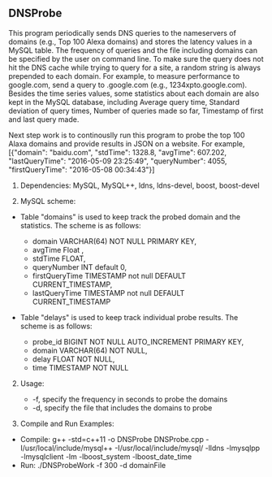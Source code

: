 ## DNSProbe

This program periodically sends DNS queries to the nameservers of domains (e.g., Top 100 Alexa domains) and stores the latency values in a MySQL table. The frequency of queries and the file including domains can be specified by the user on command line. To make sure the query does not hit the DNS cache while trying to query for a site, a random string is always prepended to each domain. For example, to measure performance to google.com, send a query to <random>.google.com (e.g., 1234xpto.google.com). Besides the time series values, some statistics about each domain are also kept in the MySQL database, including Average query time, Standard deviation of query times, Number of queries made so far, Timestamp of first and last query made.

Next step work is to continouslly run this program to probe the top 100 Alaxa domains and provide results in JSON on a website. For example, [{"domain": "baidu.com", "stdTime": 1328.8, "avgTime": 607.202, "lastQueryTime": "2016-05-09 23:25:49", "queryNumber": 4055, "firstQueryTime": "2016-05-08 00:34:43"}]

1. Dependencies:
	MySQL, MySQL++, ldns, ldns-devel, boost, boost-devel

2. MySQL scheme:
  * Table "domains" is used to keep track the probed domain and the statistics. The scheme is as follows: 
    * domain VARCHAR(64) NOT NULL PRIMARY KEY, 
    * avgTime Float , 
    * stdTime FLOAT, 
    * queryNumber INT default 0, 
    * firstQueryTime TIMESTAMP not null DEFAULT CURRENT_TIMESTAMP, 
    * lastQueryTime TIMESTAMP not null DEFAULT CURRENT_TIMESTAMP

  * Table "delays" is used to keep track individual probe results. The scheme is as follows: 
    * probe_id BIGINT NOT NULL AUTO_INCREMENT PRIMARY KEY, 
    * domain VARCHAR(64) NOT NULL, 
    * delay FLOAT NOT NULL, 
    * time TIMESTAMP NOT NULL

2. Usage:
	* -f, specify the frequency in seconds to probe the domains
	* -d, specify the file that includes the domains to probe

3. Compile and Run Examples:
  * Compile: 
     g++ -std=c++11 -o DNSProbe DNSProbe.cpp -I/usr/local/include/mysql++ -I/usr/local/include/mysql/ -lldns -lmysqlpp -lmysqlclient -lm -lboost_system -lboost_date_time
  * Run:
    ./DNSProbeWork -f 300 -d domainFile
